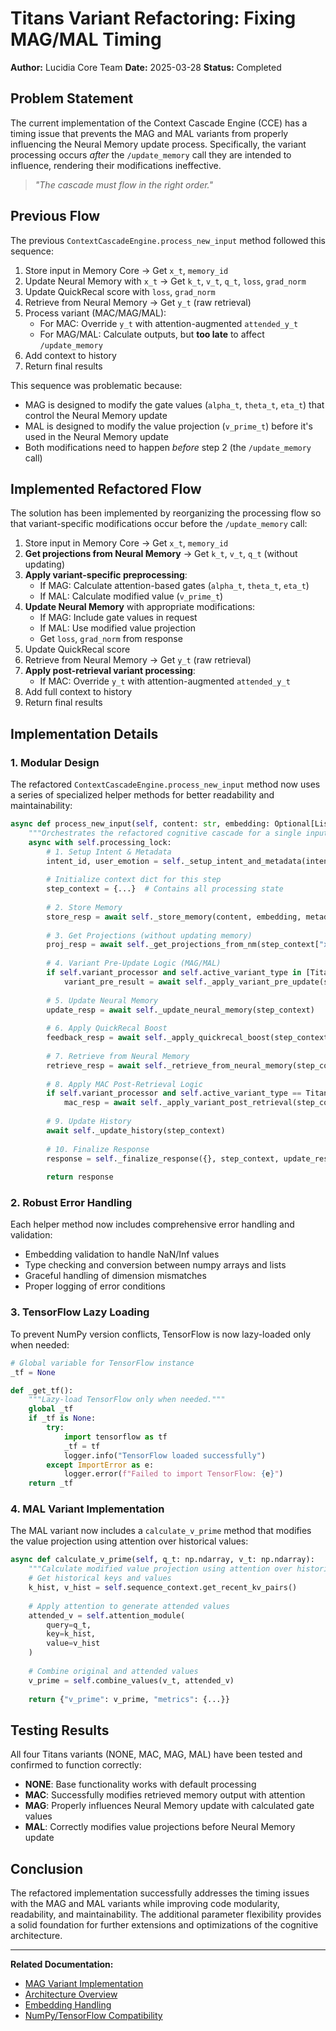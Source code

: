 # Titans Variant Refactoring: Fixing MAG/MAL Timing

**Author:** Lucidia Core Team
**Date:** 2025-03-28
**Status:** Completed

## Problem Statement

The current implementation of the Context Cascade Engine (CCE) has a timing issue that prevents the MAG and MAL variants from properly influencing the Neural Memory update process. Specifically, the variant processing occurs *after* the `/update_memory` call they are intended to influence, rendering their modifications ineffective.

> *"The cascade must flow in the right order."*

## Previous Flow

The previous `ContextCascadeEngine.process_new_input` method followed this sequence:

1. Store input in Memory Core → Get `x_t`, `memory_id`
2. Update Neural Memory with `x_t` → Get `k_t`, `v_t`, `q_t`, `loss`, `grad_norm`
3. Update QuickRecal score with `loss`, `grad_norm`
4. Retrieve from Neural Memory → Get `y_t` (raw retrieval)
5. Process variant (MAC/MAG/MAL):
   - For MAC: Override `y_t` with attention-augmented `attended_y_t`
   - For MAG/MAL: Calculate outputs, but **too late** to affect `/update_memory`
6. Add context to history
7. Return final results

This sequence was problematic because:

- MAG is designed to modify the gate values (`alpha_t`, `theta_t`, `eta_t`) that control the Neural Memory update
- MAL is designed to modify the value projection (`v_prime_t`) before it's used in the Neural Memory update
- Both modifications need to happen *before* step 2 (the `/update_memory` call)

## Implemented Refactored Flow

The solution has been implemented by reorganizing the processing flow so that variant-specific modifications occur before the `/update_memory` call:

1. Store input in Memory Core → Get `x_t`, `memory_id`
2. **Get projections from Neural Memory** → Get `k_t`, `v_t`, `q_t` (without updating)
3. **Apply variant-specific preprocessing**:
   - If MAG: Calculate attention-based gates (`alpha_t`, `theta_t`, `eta_t`)
   - If MAL: Calculate modified value (`v_prime_t`)
4. **Update Neural Memory** with appropriate modifications:
   - If MAG: Include gate values in request
   - If MAL: Use modified value projection
   - Get `loss`, `grad_norm` from response
5. Update QuickRecal score
6. Retrieve from Neural Memory → Get `y_t` (raw retrieval)
7. **Apply post-retrieval variant processing**:
   - If MAC: Override `y_t` with attention-augmented `attended_y_t`
8. Add full context to history
9. Return final results

## Implementation Details

### 1. Modular Design

The refactored `ContextCascadeEngine.process_new_input` method now uses a series of specialized helper methods for better readability and maintainability:

```python
async def process_new_input(self, content: str, embedding: Optional[List[float]] = None, metadata: Optional[Dict[str, Any]] = None, intent_id: Optional[str] = None):
    """Orchestrates the refactored cognitive cascade for a single input."""
    async with self.processing_lock:
        # 1. Setup Intent & Metadata
        intent_id, user_emotion = self._setup_intent_and_metadata(intent_id, metadata)
        
        # Initialize context dict for this step
        step_context = {...}  # Contains all processing state
        
        # 2. Store Memory
        store_resp = await self._store_memory(content, embedding, metadata)
        
        # 3. Get Projections (without updating memory)
        proj_resp = await self._get_projections_from_nm(step_context["x_t"])
        
        # 4. Variant Pre-Update Logic (MAG/MAL)
        if self.variant_processor and self.active_variant_type in [TitansVariantType.MAG, TitansVariantType.MAL]:
            variant_pre_result = await self._apply_variant_pre_update(step_context)
        
        # 5. Update Neural Memory
        update_resp = await self._update_neural_memory(step_context)
        
        # 6. Apply QuickRecal Boost
        feedback_resp = await self._apply_quickrecal_boost(step_context, quickrecal_initial)
        
        # 7. Retrieve from Neural Memory
        retrieve_resp = await self._retrieve_from_neural_memory(step_context["x_t"])
        
        # 8. Apply MAC Post-Retrieval Logic
        if self.variant_processor and self.active_variant_type == TitansVariantType.MAC:
            mac_resp = await self._apply_variant_post_retrieval(step_context)
        
        # 9. Update History
        await self._update_history(step_context)
        
        # 10. Finalize Response
        response = self._finalize_response({}, step_context, update_resp, retrieve_resp, feedback_resp)
        
        return response
```

### 2. Robust Error Handling

Each helper method now includes comprehensive error handling and validation:

- Embedding validation to handle NaN/Inf values
- Type checking and conversion between numpy arrays and lists
- Graceful handling of dimension mismatches
- Proper logging of error conditions

### 3. TensorFlow Lazy Loading

To prevent NumPy version conflicts, TensorFlow is now lazy-loaded only when needed:

```python
# Global variable for TensorFlow instance
_tf = None

def _get_tf():
    """Lazy-load TensorFlow only when needed."""
    global _tf
    if _tf is None:
        try:
            import tensorflow as tf
            _tf = tf
            logger.info("TensorFlow loaded successfully")
        except ImportError as e:
            logger.error(f"Failed to import TensorFlow: {e}")
    return _tf
```

### 4. MAL Variant Implementation

The MAL variant now includes a `calculate_v_prime` method that modifies the value projection using attention over historical values:

```python
async def calculate_v_prime(self, q_t: np.ndarray, v_t: np.ndarray):
    """Calculate modified value projection using attention over historical values."""
    # Get historical keys and values
    k_hist, v_hist = self.sequence_context.get_recent_kv_pairs()
    
    # Apply attention to generate attended values
    attended_v = self.attention_module(
        query=q_t,
        key=k_hist,
        value=v_hist
    )
    
    # Combine original and attended values
    v_prime = self.combine_values(v_t, attended_v)
    
    return {"v_prime": v_prime, "metrics": {...}}
```

## Testing Results

All four Titans variants (NONE, MAC, MAG, MAL) have been tested and confirmed to function correctly:

- **NONE**: Base functionality works with default processing
- **MAC**: Successfully modifies retrieved memory output with attention
- **MAG**: Properly influences Neural Memory update with calculated gate values
- **MAL**: Correctly modifies value projections before Neural Memory update

## Conclusion

The refactored implementation successfully addresses the timing issues with the MAG and MAL variants while improving code modularity, readability, and maintainability. The additional parameter flexibility provides a solid foundation for further extensions and optimizations of the cognitive architecture.

---

**Related Documentation:**
- [MAG Variant Implementation](mag_variant_implementation.md)
- [Architecture Overview](architecture_overview.md)
- [Embedding Handling](embedding_handling.md)
- [NumPy/TensorFlow Compatibility](numpy_tensorflow_compatibility.md)
